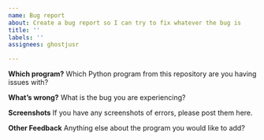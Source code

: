 ```yaml
---
name: Bug report
about: Create a bug report so I can try to fix whatever the bug is
title: ''
labels: ''
assignees: ghostjusr

---
```


**Which program?**
Which Python program from this repository are you having issues with?

**What’s wrong?**
What is the bug you are experiencing?

**Screenshots**
If you have any screenshots of errors, please post them here.

**Other Feedback**
Anything else about the program you would like to add?
